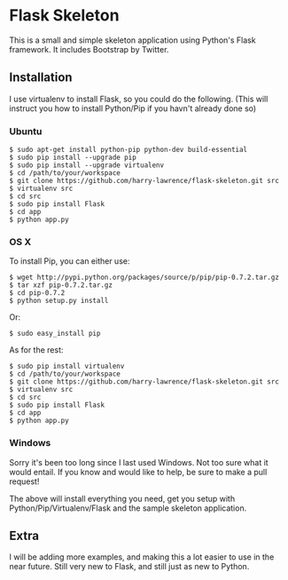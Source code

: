 # Flask Skeleton

This is a small and simple skeleton application using Python's Flask framework. It includes Bootstrap by Twitter.

## Installation
I use virtualenv to install Flask, so you could do the following. (This will instruct you how to install Python/Pip if you havn't already done so)

### Ubuntu

	$ sudo apt-get install python-pip python-dev build-essential
	$ sudo pip install --upgrade pip
	$ sudo pip install --upgrade virtualenv
	$ cd /path/to/your/workspace
	$ git clone https://github.com/harry-lawrence/flask-skeleton.git src
	$ virtualenv src
	$ cd src
	$ sudo pip install Flask
	$ cd app
	$ python app.py

### OS X

To install Pip, you can either use:

	$ wget http://pypi.python.org/packages/source/p/pip/pip-0.7.2.tar.gz
	$ tar xzf pip-0.7.2.tar.gz
	$ cd pip-0.7.2
	$ python setup.py install

Or:

	$ sudo easy_install pip

As for the rest:

	$ sudo pip install virtualenv
	$ cd /path/to/your/workspace
	$ git clone https://github.com/harry-lawrence/flask-skeleton.git src
	$ virtualenv src
	$ cd src
	$ sudo pip install Flask
	$ cd app
	$ python app.py

### Windows

Sorry it's been too long since I last used Windows. Not too sure what it would entail. If you know and would like to help, be sure to make a pull request!

The above will install everything you need, get you setup with Python/Pip/Virtualenv/Flask and the sample skeleton application.

## Extra
I will be adding more examples, and making this a lot easier to use in the near future. Still very new to Flask, and still just as new to Python.
